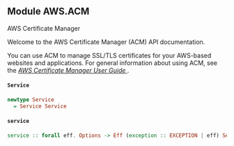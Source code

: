 ## Module AWS.ACM

<fullname>AWS Certificate Manager</fullname> <p>Welcome to the AWS Certificate Manager (ACM) API documentation.</p> <p>You can use ACM to manage SSL/TLS certificates for your AWS-based websites and applications. For general information about using ACM, see the <a href="http://docs.aws.amazon.com/acm/latest/userguide/"> <i>AWS Certificate Manager User Guide</i> </a>.</p>

#### `Service`

``` purescript
newtype Service
  = Service Service
```

#### `service`

``` purescript
service :: forall eff. Options -> Eff (exception :: EXCEPTION | eff) Service
```


